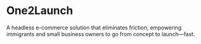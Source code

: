 # One2Launch
A headless e-commerce solution that eliminates friction, empowering immigrants and small business owners to go from concept to launch—fast.

